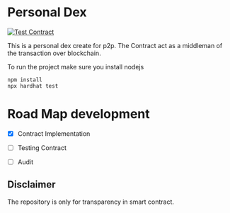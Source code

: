 

# Personal Dex 
[![Test Contract](https://github.com/curcifer/v1-personaldex/actions/workflows/main.yml/badge.svg?branch=main)](https://github.com/curcifer/v1-personaldex/actions/workflows/main.yml)

This is a personal dex create for p2p.
The Contract act as a middleman of the transaction over blockchain.


To run the project make sure you install nodejs

```shell
npm install
npx hardhat test
```

# Road Map development
- [x] Contract Implementation
- [ ] Testing Contract
- [ ] Audit


## Disclaimer
The repository is only for transparency in smart contract.
